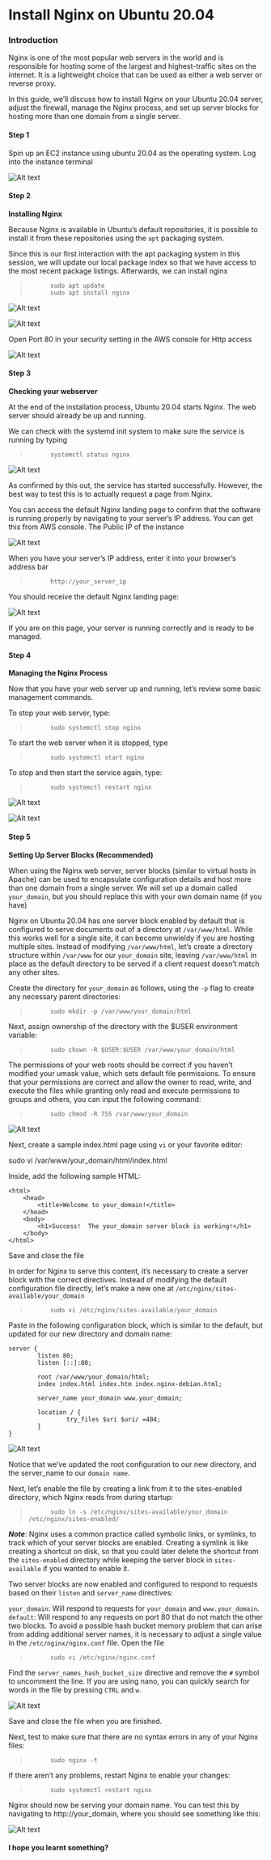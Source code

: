 # Install Nginx on Ubuntu 20.04


### Introduction

Nginx is one of the most popular web servers in the world and is responsible for hosting some of the largest and highest-traffic sites on the internet. It is a lightweight choice that can be used as either a web server or reverse proxy.

In this guide, we’ll discuss how to install Nginx on your Ubuntu 20.04 server, adjust the firewall, manage the Nginx process, and set up server blocks for hosting more than one domain from a single server.

#### Step 1

Spin up an EC2 instance using ubuntu 20.04 as the operating system.
Log into the instance terminal 

![Alt text](<launch ubuntu 20.04.png>)


#### Step 2
**Installing Nginx**

Because Nginx is available in Ubuntu’s default repositories, it is possible to install it from these repositories using the `apt` packaging system.

Since this is our first interaction with the apt packaging system in this session, we will update our local package index so that we have access to the most recent package listings. Afterwards, we can install nginx

>           sudo apt update
>           sudo apt install nginx

![Alt text](<sudo apt update.png>)

![Alt text](<sudo install nginx.png>)


Open Port 80 in your security setting in the AWS console for Http access

![Alt text](<port 80.png>)

#### Step 3
**Checking your webserver**

At the end of the installation process, Ubuntu 20.04 starts Nginx. The web server should already be up and running.

We can check with the systemd init system to make sure the service is running by typing

>           systemctl status nginx

![Alt text](<check webserver status.png>)

As confirmed by this out, the service has started successfully. However, the best way to test this is to actually request a page from Nginx.

You can access the default Nginx landing page to confirm that the software is running properly by navigating to your server’s IP address. You can get this from AWS console. The Public IP of the instance

![Alt text](<public IP.png>)

When you have your server’s IP address, enter it into your browser’s address bar

>           http://your_server_ip

You should receive the default Nginx landing page:

![Alt text](<nginx website.png>)

If you are on this page, your server is running correctly and is ready to be managed.


#### Step 4 
**Managing the Nginx Process**

Now that you have your web server up and running, let’s review some basic management commands.

To stop your web server, type:

>           sudo systemctl stop nginx

To start the web server when it is stopped, type

>           sudo systemctl start nginx


To stop and then start the service again, type:

>           sudo systemctl restart nginx


![Alt text](<nginx start and status.png>)

![Alt text](<nginx stooped ans status.png>)



#### Step 5 
**Setting Up Server Blocks (Recommended)**

When using the Nginx web server, server blocks (similar to virtual hosts in Apache) can be used to encapsulate configuration details and host more than one domain from a single server. We will set up a domain called `your_domain`, but you should replace this with your own domain name (if you have)

Nginx on Ubuntu 20.04 has one server block enabled by default that is configured to serve documents out of a directory at `/var/www/html`. While this works well for a single site, it can become unwieldy if you are hosting multiple sites. Instead of modifying `/var/www/html`, let’s create a directory structure within `/var/www` for our `your_domain` site, leaving `/var/www/html` in place as the default directory to be served if a client request doesn’t match any other sites.

Create the directory for `your_domain` as follows, using the `-p` flag to create any necessary parent directories:

>           sudo mkdir -p /var/www/your_domain/html

Next, assign ownership of the directory with the $USER environment variable:

>           sudo chown -R $USER:$USER /var/www/your_domain/html

The permissions of your web roots should be correct if you haven’t modified your umask value, which sets default file permissions. To ensure that your permissions are correct and allow the owner to read, write, and execute the files while granting only read and execute permissions to groups and others, you can input the following command:

>           sudo chmod -R 755 /var/www/your_domain


![Alt text](mkdir,chown,chmod.png)

Next, create a sample index.html page using `vi` or your favorite editor:

sudo vi /var/www/your_domain/html/index.html

Inside, add the following sample HTML:

    <html>
        <head>
            <title>Welcome to your_domain!</title>
        </head>
        <body>
            <h1>Success!  The your_domain server block is working!</h1>
        </body>
    </html>


Save and close the file 

In order for Nginx to serve this content, it’s necessary to create a server block with the correct directives. Instead of modifying the default configuration file directly, let’s make a new one at `/etc/nginx/sites-available/your_domain`

>           sudo vi /etc/nginx/sites-available/your_domain

Paste in the following configuration block, which is similar to the default, but updated for our new directory and domain name:

    server {
            listen 80;
            listen [::]:80;

            root /var/www/your_domain/html;
            index index.html index.htm index.nginx-debian.html;

            server_name your_domain www.your_domain;

            location / {
                    try_files $uri $uri/ =404;
            }
    }

![Alt text](<sudo vi your_domain 2.png>)


Notice that we’ve updated the root configuration to our new directory, and the server_name to our `domain name`.

Next, let’s enable the file by creating a link from it to the sites-enabled directory, which Nginx reads from during startup:

>           sudo ln -s /etc/nginx/sites-available/your_domain /etc/nginx/sites-enabled/


***Note***: Nginx uses a common practice called symbolic links, or symlinks, to track which of your server blocks are enabled. Creating a symlink is like creating a shortcut on disk, so that you could later delete the shortcut from the `sites-enabled` directory while keeping the server block in `sites-available` if you wanted to enable it.


Two server blocks are now enabled and configured to respond to requests based on their `listen` and `server_name` directives:

`your_domain`: Will respond to requests for `your_domain` and `www.your_domain`.
`default`: Will respond to any requests on port 80 that do not match the other two blocks.
To avoid a possible hash bucket memory problem that can arise from adding additional server names, it is necessary to adjust a single value in the `/etc/nginx/nginx.conf` file. Open the file

>           sudo vi /etc/nginx/nginx.conf


Find the `server_names_hash_bucket_size` directive and remove the `#` symbol to uncomment the line. If you are using nano, you can quickly search for words in the file by pressing `CTRL` and `w`.

![Alt text](#server_names_hash.png)


Save and close the file when you are finished.

Next, test to make sure that there are no syntax errors in any of your Nginx files:

>           sudo nginx -t

If there aren’t any problems, restart Nginx to enable your changes:

>           sudo systemctl restart nginx

Nginx should now be serving your domain name. You can test this by navigating to http://your_domain, where you should see something like this:

![Alt text](success.png)


#### I hope you learnt something?




